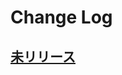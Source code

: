 # Change Log

## [未リリース](https://github.com/colory-games/Unreal-CppBeginnerEdition-Samples/compare/62580b0e6b99aa1fe51765940648e1fbffe48989...main)
